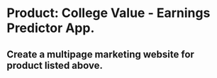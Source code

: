 # Product: College Value - Earnings Predictor App.

## Create a multipage marketing website for product listed above. 